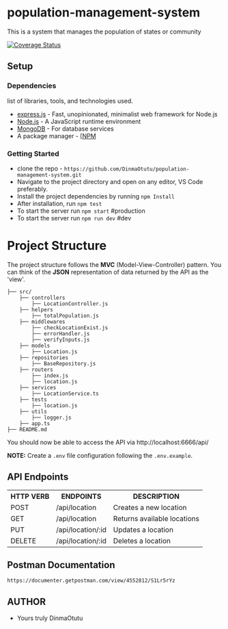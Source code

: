 # population-management-system
This is a system that manages the population of states or community

[![Coverage Status](https://coveralls.io/repos/github/DinmaOtutu/population-management-system/badge.svg?branch=master)](https://coveralls.io/github/DinmaOtutu/population-management-system?branch=master)


## Setup

### Dependencies

list of libraries, tools, and technologies used.

- [express.js](https://expressjs.com/) - Fast, unopinionated, minimalist web framework for Node.js
- [Node.js](https://nodejs.org/en/) - A JavaScript runtime environment
- [MongoDB](https://mlab.com/) - For database services
- A package manager - [[NPM](https://www.npmjs.com/)

### Getting Started

- clone the repo - `https://github.com/DinmaOtutu/population-management-system.git`
- Navigate to the project directory and open on any editor, VS Code preferably.
- Install the project dependencies by running `npm Install`
- After installation, run `npm test` 
- To start the server run `npm start` #production
- To start the server run `npm run dev` #dev

# Project Structure
The project structure follows the **MVC** (Model-View-Controller) pattern. You can think of the **JSON** representation of data returned by the API as the 'view'.
```
├── src/
    ├── controllers
        ├── LocationController.js
    ├── helpers
        ├── totalPopulation.js
    ├── middlewares
        ├── checkLocationExist.js
        ├── errorHandler.js
        ├── verifyInputs.js
    ├── models
        ├── Location.js
    ├── repositories
        ├── BaseRepository.js
    ├── routers
        ├── index.js
        ├── location.js
    ├── services
        ├── LocationService.ts
    ├── tests
        ├── location.js
    ├── utils
        ├── logger.js
    ├── app.ts
├── README.md
```

You should now be able to access the API via http://localhost:6666/api/

**NOTE:** Create a `.env` file configuration following the `.env.example`.

## API Endpoints

<table>
<tr><th>HTTP VERB</th><th>ENDPOINTS</th><th>DESCRIPTION</th></tr>
<tr><td>POST</td><td>/api/location</td><td>Creates a new location</td></tr>
<tr><td>GET</td><td>/api/location</td><td>Returns available locations</td></tr>
<tr><td>PUT</td><td>/api/location/:id</td><td>Updates a location</td></tr>
<tr><td>DELETE</td><td>/api/location/:id</td><td>Deletes a location</td></tr>
</table>


## Postman Documentation
`https://documenter.getpostman.com/view/4552812/S1Lr5rYz`

## AUTHOR
- Yours truly DinmaOtutu

